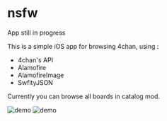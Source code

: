 # nsfw

App still in progress

This is a simple iOS app for browsing 4chan, using :
- 4chan's API
- Alamofire
- AlamofireImage
- SwfityJSON

Currently you can browse all boards in catalog mod.

![demo](http://image.noelshack.com/fichiers/2016/24/1466069982-screen-shot-2016-06-16-at-11-36-17.png)
![demo](http://image.noelshack.com/fichiers/2016/24/1466262518-screen-shot-2016-06-18-at-17-07-42.png)
